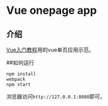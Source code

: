 Vue onepage app
=

## 介绍
[Vue入门教程](https://github.com/baka397/Get-started-with-Vue-2.0)用的vue单页应用示范。

##如何运行
```
npm install
webpack
npm start
```
浏览器访问`http://127.0.0.1:8080`即可。
